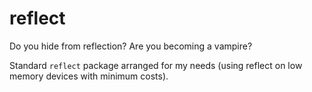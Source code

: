 # reflect

Do you hide from reflection? Are you becoming a vampire?

Standard `reflect` package arranged for my needs (using reflect on low memory devices with minimum costs).
